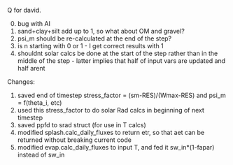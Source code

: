 Q for david.

0) bug with AI
1) sand+clay+silt add up to 1, so what about OM and gravel? 
2) psi_m should be re-calculated at the end of the step?
3) is n starting with 0 or 1 - I get correct results with 1
4) shouldnt solar calcs be done at the start of the step rather than in the middle of the step - latter implies that half of input vars are updated and half arent

Changes:
1) saved end of timestep stress_factor = (sm-RES)/(Wmax-RES) and psi_m = f(theta_i, etc)
2) used this stress_factor to do solar Rad calcs in beginning of next timestep
3) saved ppfd to srad struct (for use in T calcs)
4) modified splash.calc_daily_fluxes to return etr, so that aet can be returned without breaking current code
4) modified evap.calc_daily_fluxes to input T, and fed it sw_in*(1-fapar) instead of sw_in
